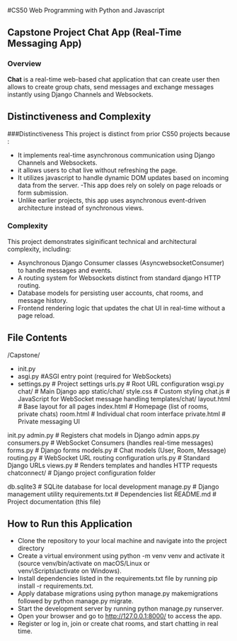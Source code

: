 #CS50 Web Programming with Python and Javascript
## Capstone Project Chat App (Real-Time Messaging App)

### Overview
**Chat** is a real-time web-based chat application that can create user then allows to create group chats, send messages and exchange messages instantly using Django Channels and Websockets.

## Distinctiveness and Complexity

###Distinctiveness
This project is distinct from prior CS50 projects because :
- It implements real-time asynchronous communication using Django Channels and Websockets.
- it allows users to chat live without refreshing the page.
- It utilizes javascript to handle dynamic DOM updates based on incoming data  from the server.
-This app does rely on solely on page reloads or form submission.
- Unlike earlier projects, this app uses asynchronous event-driven architecture instead of synchronous views.

### Complexity 
 This project demonstrates siginificant technical and architectural complexity, including:
- Asynchronous Django Consumer classes (AsyncwebsocketConsumer) to handle messages and events.
- A routing system for Websockets distinct from standard django HTTP routing.
- Database models for persisting user accounts, chat rooms, and message history.
- Frontend rendering logic that updates the chat UI in real-time without a page reload.


## File Contents

/Capstone/
- init.py
- asgi.py #ASGI entry point (required for WebSockets)
- settings.py # Project settings
urls.py # Root URL configuration
wsgi.py
chat/ # Main Django app
static/chat/
style.css # Custom styling
chat.js # JavaScript for WebSocket message handling
templates/chat/
layout.html # Base layout for all pages
index.html # Homepage (list of rooms, private chats)
room.html # Individual chat room interface
private.html # Private messaging UI

init.py
admin.py # Registers chat models in Django admin
apps.py
consumers.py # WebSocket Consumers (handles real-time messages)
forms.py # Django forms 
models.py # Chat models (User, Room, Message)
routing.py # WebSocket URL routing configuration
urls.py # Standard Django URLs
views.py # Renders templates and handles HTTP requests
chatconnect/ # Django project configuration folder

db.sqlite3 # SQLite database for local development
manage.py # Django management utility
requirements.txt # Dependencies list
README.md # Project documentation (this file)


## How to Run this Application
- Clone the repository to your local machine and navigate into the project directory
- Create a virtual environment using python -m venv venv and activate it (source venv/bin/activate on macOS/Linux or             
venv\Scripts\activate on Windows).
- Install dependencies listed in the requirements.txt file by running pip install -r requirements.txt.
- Apply database migrations using python manage.py makemigrations followed by python manage.py migrate.
- Start the development server by running python manage.py runserver.
- Open your browser and go to http://127.0.0.1:8000/ to access the app.
- Register or log in, join or create chat rooms, and start chatting in real time.
